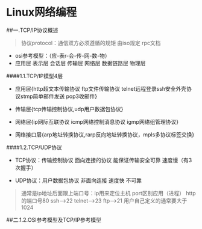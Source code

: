 Linux网络编程
===================

##一.TCP/IP协议概述

> 协议protocol：通信双方必须遵循的规矩 由iso规定  rpc文档

+ osi参考模型：（应-表r-会-传-网-数-物）
+ 应用层 表示层 会话层 传输层 网络层 数据链路层 物理层

####1.1.TCP/IP模型4层

+ 应用层{http超文本传输协议 ftp文件传输协议 telnet远程登录ssh安全外壳协议stmp简单邮件发送 pop3收邮件}

+ 传输层{tcp传输控制协议,udp用户数据包协议} 


+ 网络层{ip网际互联协议 icmp网络控制消息协议 igmp网络组管理协议}



+ 网络接口层{arp地址转换协议,rarp反向地址转换协议，mpls多协议标签交换}

####1.2.TCP/UDP协议

+ TCP协议：传输控制协议 面向连接的协议 能保证传输安全可靠 速度慢（有3次握手）

+ UDP协议：用户数据包协议 非面向连接  速度快 不可靠

> 通常是ip地址后面跟上端口号：ip用来定位主机 port区别应用（进程）
> http的端口号80 ssh-->22 telnet-->23 ftp-->21  用户自己定义的通常要大于1024

##二.1.2.OSI参考模型及TCP/IP参考模型
